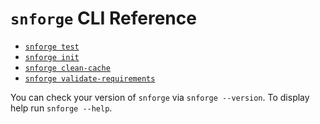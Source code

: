 # `snforge` CLI Reference

* [`snforge test`](./snforge/test.md)
* [`snforge init`](./snforge/init.md)
* [`snforge clean-cache`](./snforge/clean-cache.md)
* [`snforge validate-requirements`](./snforge/validate-requirements.md)

You can check your version of `snforge` via `snforge --version`.
To display help run `snforge --help`.
